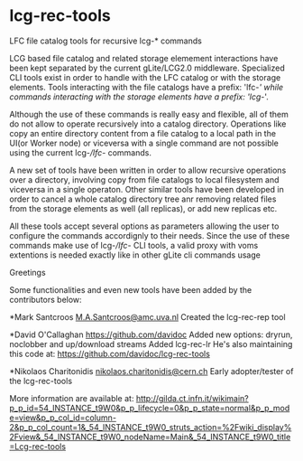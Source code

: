 lcg-rec-tools
=============

LFC file catalog tools for recursive lcg-* commands

LCG based file catalog and related storage elemement interactions have been kept separated 
by the current gLite/LCG2.0 middleware. 
Specialized CLI tools exist in order to handle with the LFC catalog or with the storage elements. 
Tools interacting with the file catalogs have a prefix: 'lfc-*' while commands interacting with the
storage elements have a prefix: 'lcg-*'. 

Although the use of these commands is really easy and flexible, all of them do not allow to operate 
recursively into a catalog directory. Operations like copy an entire directory content from a file catalog
to a local path in the UI(or Worker node) or viceversa with a single command are not possible using the 
current lcg-*/lfc-* commands. 

A new set of tools have been written in order to allow recursive operations over a directory, involving 
copy from file catalogs to local filesystem and viceversa in a single operaton. 
Other similar tools have been developed in order to cancel a whole catalog directory tree anr removing related 
files from the storage elements as well (all replicas), or add new replicas etc.

All these tools accept several options as parameters allowing the user to configure the commands accordignly 
to their needs. Since the use of these commands make use of lcg-*/lfc-* CLI tools, a valid proxy
with voms extentions is needed exactly like in other gLite cli commands usage

Greetings

Some functionalities and even new tools have been added by the contributors below:

 *Mark Santcroos <M.A.Santcroos@amc.uva.nl>
  Created the lcg-rec-rep tool 

 *David O'Callaghan https://github.com/davidoc
  Added new options: dryrun, noclobber and up/download streams
  Added lcg-rec-lr
  He's also maintaining this code at: https://github.com/davidoc/lcg-rec-tools
 
 *Nikolaos Charitonidis <nikolaos.charitonidis@cern.ch>
  Early adopter/tester of the lcg-rec-tools 

More information are available at: http://gilda.ct.infn.it/wikimain?p_p_id=54_INSTANCE_t9W0&p_p_lifecycle=0&p_p_state=normal&p_p_mode=view&p_p_col_id=column-2&p_p_col_count=1&_54_INSTANCE_t9W0_struts_action=%2Fwiki_display%2Fview&_54_INSTANCE_t9W0_nodeName=Main&_54_INSTANCE_t9W0_title=Lcg-rec-tools



